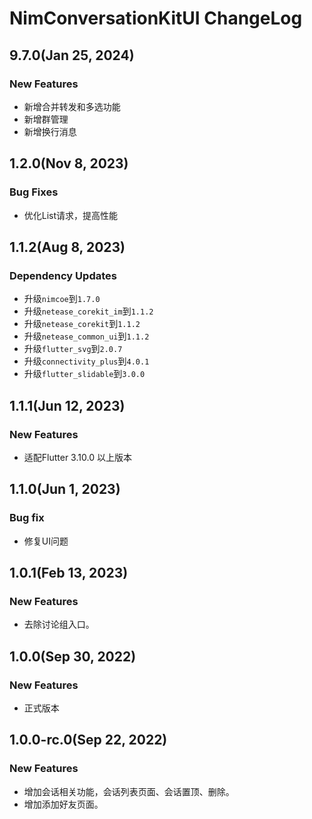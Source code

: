 # NimConversationKitUI ChangeLog

## 9.7.0(Jan 25, 2024)
### New Features
* 新增合并转发和多选功能
* 新增群管理
* 新增换行消息

## 1.2.0(Nov 8, 2023)
### Bug Fixes
* 优化List请求，提高性能

## 1.1.2(Aug 8, 2023)
### Dependency Updates
* 升级`nimcoe`到`1.7.0`
* 升级`netease_corekit_im`到`1.1.2`
* 升级`netease_corekit`到`1.1.2`
* 升级`netease_common_ui`到`1.1.2`
* 升级`flutter_svg`到`2.0.7`
* 升级`connectivity_plus`到`4.0.1`
* 升级`flutter_slidable`到`3.0.0`


## 1.1.1(Jun 12, 2023)
### New Features
* 适配Flutter 3.10.0 以上版本

## 1.1.0(Jun 1, 2023)
### Bug fix
* 修复UI问题

## 1.0.1(Feb 13, 2023)
### New Features
* 去除讨论组入口。

## 1.0.0(Sep 30, 2022)
### New Features
* 正式版本

## 1.0.0-rc.0(Sep 22, 2022)
### New Features
* 增加会话相关功能，会话列表页面、会话置顶、删除。
* 增加添加好友页面。
